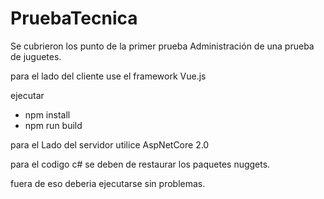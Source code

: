# PruebaTecnica
 
Se cubrieron los punto de la primer prueba Administración de una prueba de juguetes.

para el lado del cliente use el framework Vue.js

ejecutar 
+ npm install
+ npm run build

para el Lado del servidor utilice AspNetCore 2.0

para el codigo c# se deben de restaurar los paquetes nuggets.

fuera de eso deberia ejecutarse sin problemas.